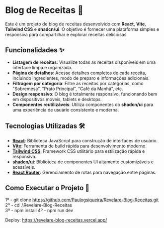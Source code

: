 # Blog de Receitas 🍳

Este é um projeto de blog de receitas desenvolvido com **React**, **Vite**, **Tailwind CSS** e **shadcn/ui**. O objetivo é fornecer uma plataforma simples e responsiva para compartilhar e explorar receitas deliciosas.

## Funcionalidades ✨

- **Listagem de receitas**: Visualize todas as receitas disponíveis em uma interface limpa e organizada.
- **Página de detalhes**: Acesse detalhes completos de cada receita, incluindo ingredientes, modo de preparo e informações adicionais.
- **Filtragem por categoria**: Filtre as receitas por categorias, como "Sobremesa", "Prato Principal", "Café da Manhã", etc.
- **Design responsivo**: O blog é totalmente responsivo, funcionando bem em dispositivos móveis, tablets e desktops.
- **Componentes reutilizáveis**: Utiliza componentes do **shadcn/ui** para uma experiência de usuário consistente e moderna.

## Tecnologias Utilizadas 🛠️

- **[React](https://reactjs.org/)**: Biblioteca JavaScript para construção de interfaces de usuário.
- **[Vite](https://vitejs.dev/)**: Ferramenta de build rápida para desenvolvimento moderno.
- **[Tailwind CSS](https://tailwindcss.com/)**: Framework CSS utilitário para estilização rápida e responsiva.
- **[shadcn/ui](https://ui.shadcn.com/)**: Biblioteca de componentes UI altamente customizáveis e acessíveis.
- **[React Router](https://reactrouter.com/)**: Gerenciamento de rotas para navegação entre páginas.

## Como Executar o Projeto 🚀

1º - git clone https://github.com/Paulogsiqueira/Revelare-Blog-Receitas.git
2º - cd .\Revelare-Blog-Receitas\
3º - npm install
4º - npm run dev

Deploy: https://revelare-blog-receitas.vercel.app/

